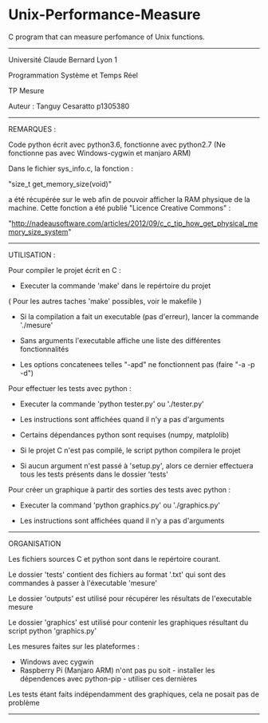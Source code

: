 # Unix-Performance-Measure

C program that can measure perfomance of Unix functions.

-----------------------------------

 Université Claude Bernard Lyon 1

 Programmation Système et Temps Réel

 TP Mesure

 Auteur : Tanguy Cesaratto p1305380

-----------------------------------

 REMARQUES :

  Code python écrit avec python3.6, fonctionne avec python2.7
  (Ne fonctionne pas avec Windows-cygwin et manjaro ARM)

  Dans le fichier sys_info.c, la fonction :

  "size_t get_memory_size(void)"

  a été récupérée sur le web afin de pouvoir afficher la RAM physique de la
  machine. Cette fonction a été publié "Licence Creative Commons" :

  "http://nadeausoftware.com/articles/2012/09/c_c_tip_how_get_physical_memory_size_system"

-----------------------------------

 UTILISATION :

 Pour compiler le projet écrit en C :

 - Executer la commande 'make' dans le repértoire du projet

 ( Pour les autres taches 'make' possibles, voir le makefile )

 - Si la compilation a fait un executable (pas d'erreur),
  lancer la commande './mesure'

 - Sans arguments l'executable affiche une liste des différentes fonctionnalités

 - Les options concatenees telles "-apd" ne fonctionnent pas (faire "-a -p -d")

 Pour effectuer les tests avec python :

 - Executer la commande 'python tester.py' ou './tester.py'

 - Les instructions sont affichées quand il n'y a pas d'arguments

 - Certains dépendances python sont requises (numpy, matplolib)

 - Si le projet C n'est pas compilé, le script python compilera le projet

 - Si aucun argument n'est passé à 'setup.py', alors ce dernier effectuera
  tous les tests présents dans le dossier 'tests'

 Pour créer un graphique à partir des sorties des tests avec python :

 - Executer la command 'python graphics.py' ou './graphics.py'

 - Les instructions sont affichées quand il n'y a pas d'arguments

-----------------------------------

 ORGANISATION

 Les fichiers sources C et python sont dans le repértoire courant.

 Le dossier 'tests' contient des fichiers au format '.txt' qui sont des
 commandes à passer à l'éxecutable 'mesure'

 Le dossier 'outputs' est utilisé pour récupérer les résultats de l'executable
 mesure

 Le dossier 'graphics' est utilisé pour contenir les graphiques résultant du
 script python 'graphics.py'

 Les mesures faites sur les plateformes :
 - Windows avec cygwin
 - Raspberry Pi (Manjaro ARM)
 n'ont pas pu soit - installer les dépendences avec python-pip
                   - utiliser ces dernières

 Les tests étant faits indépendamment des graphiques,
 cela ne posait pas de problème

-----------------------------------
